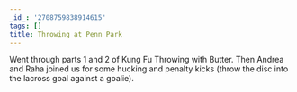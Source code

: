 ```yaml
---
_id_: '2708759838914615'
tags: []
title: Throwing at Penn Park
---
```


Went through parts 1 and 2 of Kung Fu Throwing with Butter. Then Andrea and Raha joined us for some hucking and penalty kicks (throw the disc into the lacross goal against a goalie). 
